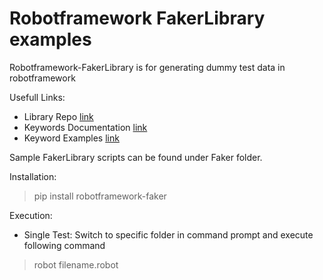 # Robotframework FakerLibrary examples

Robotframework-FakerLibrary is for generating dummy test data in robotframework

Usefull Links:

 - Library Repo [link](https://github.com/guykisel/robotframework-faker)
 - Keywords Documentation [link](https://guykisel.github.io/robotframework-faker/)
 - Keyword Examples [link](https://github.com/laurentbristiel/robotframework-faker-example/blob/master/faker-example.robot)

Sample FakerLibrary scripts can be found under Faker folder.

Installation:

  > pip install robotframework-faker

Execution: 
 - Single Test: Switch to specific folder in command prompt and execute following command
  > robot filename.robot